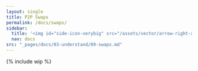 ```yaml
---
layout: single
title: P2P Swaps
permalink: /docs/swaps/
sidebar:
  title: '<img id="side-icon-verybig" src="/assets/vector/arrow-right-arrow-left.svg"/>Swaps'
  nav: docs
src: "_pages/docs/03-understand/09-swaps.md"
---
```


<!-- TODO: explain and show (UI) how to do P2P LN<-> onchain swaps -->

{% include wip %}